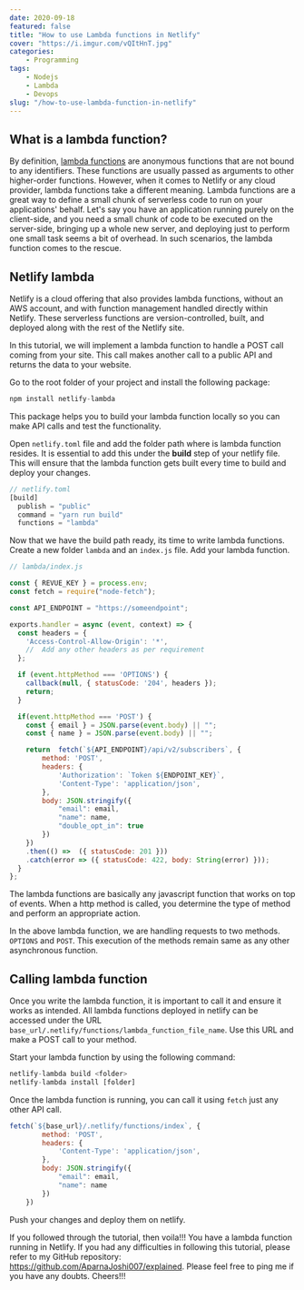 ```yaml
---
date: 2020-09-18
featured: false
title: "How to use Lambda functions in Netlify"
cover: "https://i.imgur.com/vQItHnT.jpg"
categories: 
    - Programming
tags:
    - Nodejs
    - Lambda
    - Devops
slug: "/how-to-use-lambda-function-in-netlify"
---
```


## What is a lambda function?

By definition, [lambda functions](https://en.wikipedia.org/wiki/Anonymous_function) are anonymous functions that are not bound to any identifiers. These functions are usually passed as arguments to other higher-order functions. However, when it comes to Netlify or any cloud provider, lambda functions take a different meaning. Lambda functions are a great way to define a small chunk of serverless code to run on your applications' behalf. Let's say you have an application running purely on the client-side, and you need a small chunk of code to be executed on the server-side, bringing up a whole new server, and deploying just to perform one small task seems a bit of overhead. In such scenarios, the lambda function comes to the rescue.

## Netlify lambda

Netlify is a cloud offering that also provides lambda functions, without an AWS account, and with function management handled directly within Netlify. These serverless functions are version-controlled, built, and deployed along with the rest of the Netlify site.

In this tutorial, we will implement a lambda function to handle a POST call coming from your site. This call makes another call to a public API and returns the data to your website.

Go to the root folder of your project and install the following package:

```javascript
npm install netlify-lambda
```

This package helps you to build your lambda function locally so you can make API calls and test the functionality.

Open `netlify.toml` file and add the folder path where is lambda function resides. It is essential to add this under the **build** step of your netlify file. This will ensure that the lambda function gets built every time to build and deploy your changes.

```javascript
// netlify.toml
[build]
  publish = "public"
  command = "yarn run build"
  functions = "lambda"
```

Now that we have the build path ready, its time to write lambda functions. Create a new folder `lambda` and an `index.js` file. Add your lambda function.

```javascript
// lambda/index.js

const { REVUE_KEY } = process.env;
const fetch = require("node-fetch");

const API_ENDPOINT = "https://someendpoint";

exports.handler = async (event, context) => {
  const headers = {
    'Access-Control-Allow-Origin': '*',
    //  Add any other headers as per requirement
  };

  if (event.httpMethod === 'OPTIONS') {
    callback(null, { statusCode: '204', headers });
    return;
  }

  if(event.httpMethod === 'POST') {
    const { email } = JSON.parse(event.body) || "";
    const { name } = JSON.parse(event.body) || "";

    return  fetch(`${API_ENDPOINT}/api/v2/subscribers`, {
        method: 'POST',  
        headers: {
            'Authorization': `Token ${ENDPOINT_KEY}`,
            'Content-Type': 'application/json',
        },
        body: JSON.stringify({
            "email": email,
            "name": name,
            "double_opt_in": true
        })
    })
    .then(() =>  ({ statusCode: 201 }))
    .catch(error => ({ statusCode: 422, body: String(error) }));
  }
};
```

The lambda functions are basically any javascript function that works on top of events. When a http method is called, you determine the type of method and perform an appropriate action.

In the above lambda function, we are handling requests to two methods. `OPTIONS` and `POST`. This execution of the methods remain same as any other asynchronous function. 

## Calling lambda function


Once you write the lambda function, it is important to call it and ensure it works as intended. All lambda functions deployed in netlify can be accessed under the URL `base_url/.netlify/functions/lambda_function_file_name`. Use this URL and make a POST call to your method.

Start your lambda function by using the following command:

```javascript
netlify-lambda build <folder>
netlify-lambda install [folder]
```

Once the lambda function is running, you can call it using `fetch` just any other API call.

```javascript
fetch(`${base_url}/.netlify/functions/index`, {
        method: 'POST',  
        headers: {
            'Content-Type': 'application/json',
        },
        body: JSON.stringify({
            "email": email,
            "name": name
        })
    })
```

Push your changes and deploy them on netlify.


If you followed through the tutorial, then voila!!! You have a lambda function running in Netlify. If you had any difficulties in following this tutorial, please refer to my GitHub repository: https://github.com/AparnaJoshi007/explained. Please feel free to ping me if you have any doubts. Cheers!!!
